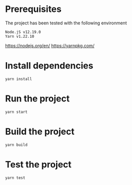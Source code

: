 # Prerequisites

The project has been tested with the following environment

```
Node.jS v12.19.0
Yarn v1.22.10
```

https://nodejs.org/en/
https://yarnpkg.com/

# Install dependencies

```shell
yarn install
```

# Run the project

```shell
yarn start
```

# Build the project

```
yarn build
```

# Test the project

```
yarn test
```
